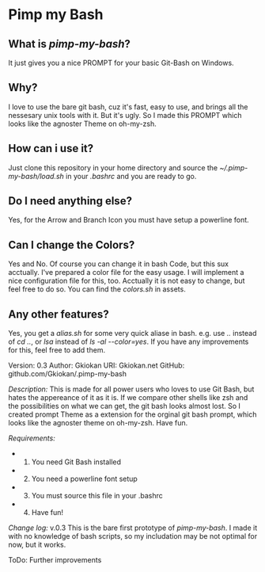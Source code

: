 # Pimp my Bash

## What is _pimp-my-bash_?
It just gives you a nice PROMPT for your basic Git-Bash on Windows.

## Why?
I love to use the bare git bash, cuz it's fast, easy to use, and
brings all the nessesary unix tools with it. But it's ugly.
So I made this PROMPT which looks like the agnoster Theme on oh-my-zsh.

## How can i use it?
Just clone this repository in your home directory and source the
_~/.pimp-my-bash/load.sh_ in your _.bashrc_ and you are ready to go.

## Do I need anything else?
Yes, for the Arrow and Branch Icon you must have setup a powerline font.

## Can I change the Colors?
Yes and No. Of course you can change it in bash Code, but this sux acctually.
I've prepared a color file for the easy usage. I will implement a nice configuration
file for this, too. Acctually it is not easy to change, but feel free to do so.
You can find the _colors.sh_ in assets.

## Any other features?
Yes, you get a _alias.sh_ for some very quick aliase in bash.
e.g. use _.._ instead of _cd .._, or _lsa_ instead of _ls -al --color=yes_.
If you have any improvements for this, feel free to add them.


 Version: 0.3
 Author: Gkiokan
 URI: Gkiokan.net
 GitHub: github.com/Gkiokan/.pimp-my-bash

 _Description:_
 This is made for all power users who loves to use Git Bash,
 but hates the appereance of it as it is.
 If we compare other shells like zsh and the possibilities on what we can get,
 the git bash looks almost lost. So I created prompt Theme as a extension
 for the orginal git bash prompt, which looks like the agnoster theme on oh-my-zsh.
 Have fun.

 _Requirements:_
 - 1. You need Git Bash installed
 - 2. You need a powerline font setup
 - 3. You must source this file in your .bashrc
 - 4. Have fun!

 _Change log:_
 v.0.3
 This is the bare first prototype of _pimp-my-bash_.
 I made it with no knowledge of bash scripts, so my includation may be not optimal for now, but it works.

 ToDo:
 Further improvements
